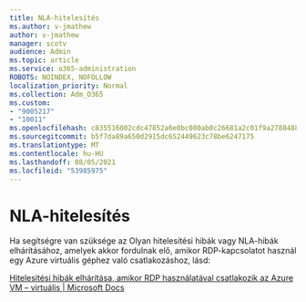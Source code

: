 ```yaml
---
title: NLA-hitelesítés
ms.author: v-jmathew
author: v-jmathew
manager: scotv
audience: Admin
ms.topic: article
ms.service: o365-administration
ROBOTS: NOINDEX, NOFOLLOW
localization_priority: Normal
ms.collection: Adm_O365
ms.custom:
- "9005217"
- "10011"
ms.openlocfilehash: c835516002cdc47852a6e0bc080ab0c26681a2c01f9a2788488cad092d347aca
ms.sourcegitcommit: b5f7da89a650d2915dc652449623c78be6247175
ms.translationtype: MT
ms.contentlocale: hu-HU
ms.lasthandoff: 08/05/2021
ms.locfileid: "53985975"
---
```

# <a name="nla-authentication"></a>NLA-hitelesítés

Ha segítségre van szüksége az Olyan hitelesítési hibák vagy NLA-hibák elhárításához, amelyek akkor fordulnak elő, amikor RDP-kapcsolatot használ egy Azure virtuális géphez való csatlakozáshoz, lásd:

[Hitelesítési hibák elhárítása, amikor RDP használatával csatlakozik az Azure VM – virtuális | Microsoft Docs](https://docs.microsoft.com/troubleshoot/azure/virtual-machines/cannot-connect-rdp-azure-vm)
